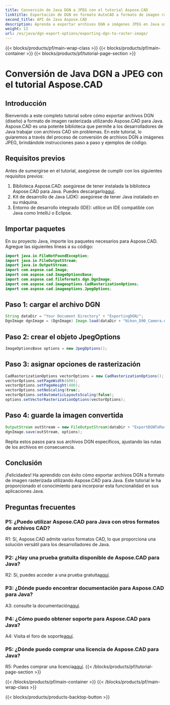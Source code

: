 ```yaml
---
title: Conversión de Java DGN a JPEG con el tutorial Aspose.CAD
linktitle: Exportación de DGN en formato AutoCAD a formato de imagen rasterizada
second_title: API de Java Aspose.CAD
description: Aprenda a exportar archivos DGN a imágenes JPEG en Java usando Aspose.CAD. Este tutorial paso a paso lo guiará a través del proceso sin esfuerzo.
weight: 13
url: /es/java/dgn-export-options/exporting-dgn-to-raster-image/
---
```


{{< blocks/products/pf/main-wrap-class >}}
{{< blocks/products/pf/main-container >}}
{{< blocks/products/pf/tutorial-page-section >}}

# Conversión de Java DGN a JPEG con el tutorial Aspose.CAD

## Introducción

Bienvenido a este completo tutorial sobre cómo exportar archivos DGN (diseño) a formato de imagen rasterizada utilizando Aspose.CAD para Java. Aspose.CAD es una potente biblioteca que permite a los desarrolladores de Java trabajar con archivos CAD sin problemas. En este tutorial, lo guiaremos a través del proceso de conversión de archivos DGN a imágenes JPEG, brindándole instrucciones paso a paso y ejemplos de código.

## Requisitos previos

Antes de sumergirse en el tutorial, asegúrese de cumplir con los siguientes requisitos previos:
1.  Biblioteca Aspose.CAD: asegúrese de tener instalada la biblioteca Aspose.CAD para Java. Puedes descargarlo[aquí](https://releases.aspose.com/cad/java/).
2. Kit de desarrollo de Java (JDK): asegúrese de tener Java instalado en su máquina.
3. Entorno de desarrollo integrado (IDE): utilice un IDE compatible con Java como IntelliJ o Eclipse.

## Importar paquetes

En su proyecto Java, importe los paquetes necesarios para Aspose.CAD. Agregue las siguientes líneas a su código:

```java
import java.io.FileNotFoundException;
import java.io.FileOutputStream;
import java.io.OutputStream;
import com.aspose.cad.Image;
import com.aspose.cad.ImageOptionsBase;
import com.aspose.cad.fileformats.dgn.DgnImage;
import com.aspose.cad.imageoptions.CadRasterizationOptions;
import com.aspose.cad.imageoptions.JpegOptions;
```

## Paso 1: cargar el archivo DGN

```java
String dataDir = "Your Document Directory" + "ExportingDGN/";
DgnImage dgnImage = (DgnImage) Image.load(dataDir + "Nikon_D90_Camera.dgn");
```

## Paso 2: crear el objeto JpegOptions

```java
ImageOptionsBase options = new JpegOptions();
```

## Paso 3: asignar opciones de rasterización

```java
CadRasterizationOptions vectorOptions = new CadRasterizationOptions();
vectorOptions.setPageWidth(600);
vectorOptions.setPageHeight(400);
vectorOptions.setNoScaling(true);
vectorOptions.setAutomaticLayoutsScaling(false);
options.setVectorRasterizationOptions(vectorOptions);
```

## Paso 4: guarde la imagen convertida

```java
OutputStream outStream = new FileOutputStream(dataDir + "ExportDGNToRasterImage_Out.jpg");
dgnImage.save(outStream, options);
```

Repita estos pasos para sus archivos DGN específicos, ajustando las rutas de los archivos en consecuencia.

## Conclusión

¡Felicidades! Ha aprendido con éxito cómo exportar archivos DGN a formato de imagen rasterizada utilizando Aspose.CAD para Java. Este tutorial le ha proporcionado el conocimiento para incorporar esta funcionalidad en sus aplicaciones Java.

## Preguntas frecuentes

### P1: ¿Puedo utilizar Aspose.CAD para Java con otros formatos de archivos CAD?

R1: Sí, Aspose.CAD admite varios formatos CAD, lo que proporciona una solución versátil para los desarrolladores de Java.

### P2: ¿Hay una prueba gratuita disponible de Aspose.CAD para Java?

 R2: Sí, puedes acceder a una prueba gratuita[aquí](https://releases.aspose.com/).

### P3: ¿Dónde puedo encontrar documentación para Aspose.CAD para Java?

 A3: consulte la documentación[aquí](https://reference.aspose.com/cad/java/).

### P4: ¿Cómo puedo obtener soporte para Aspose.CAD para Java?

 A4: Visita el foro de soporte[aquí](https://forum.aspose.com/c/cad/19).

### P5: ¿Dónde puedo comprar una licencia de Aspose.CAD para Java?

 R5: Puedes comprar una licencia[aquí](https://purchase.aspose.com/buy).
{{< /blocks/products/pf/tutorial-page-section >}}

{{< /blocks/products/pf/main-container >}}
{{< /blocks/products/pf/main-wrap-class >}}

{{< blocks/products/products-backtop-button >}}

